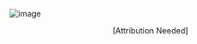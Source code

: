 <!--
### Hi there 👋
-->

![image](https://user-images.githubusercontent.com/13575802/221281242-e5b362ca-3ce3-4abb-bb09-6f03e140214f.png)

<div align="center">[Attribution Needed]</div>

<!--
**matt-regier/matt-regier** is a ✨ _special_ ✨ repository because its `README.md` (this file) appears on your GitHub profile.

Here are some ideas to get you started:

- 🔭 I’m currently working on ...
- 🌱 I’m currently learning ...
- 👯 I’m looking to collaborate on ...
- 🤔 I’m looking for help with ...
- 💬 Ask me about ...
- 📫 How to reach me: ...
- 😄 Pronouns: ...
- ⚡ Fun fact: ...
-->
